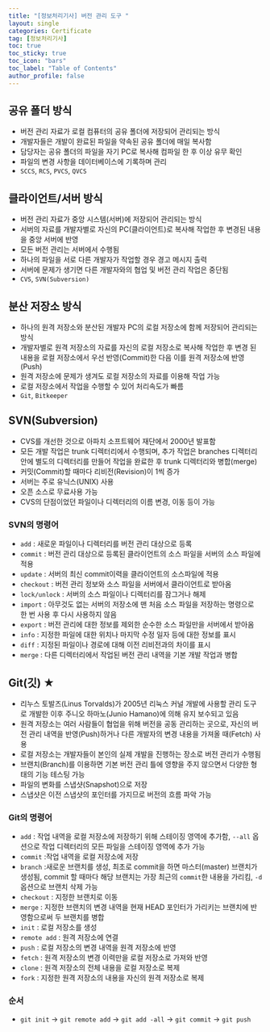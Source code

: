 ```yaml
---
title: "[정보처리기사] 버전 관리 도구 "
layout: single
categories: Certificate
tag: [정보처리기사]
toc: true
toc_sticky: true
toc_icon: "bars"
toc_label: "Table of Contents"
author_profile: false
---
```


## 공유 폴더 방식
- 버전 관리 자료가 로컬 컴퓨터의 공유 폴더에 저장되어 관리되는 방식
- 개발자들은 개발이 완료된 파일을 약속된 공유 폴더에 매일 복사함
- 담당자는 공유 폴더의 파일을 자기 PC로 복사해 컴파일 한 후 이상 유무 확인
- 파일의 변경 사항을 데이터베이스에 기록하며 관리
- `SCCS`, `RCS`, `PVCS`, `QVCS`


## 클라이언트/서버 방식
- 버전 관리 자료가 중앙 시스템(서버)에 저장되어 관리되는 방식
- 서버의 자료를 개발자별로 자신의 PC(클라이언트)로 복사해 작업한 후 변경된 내용을 중앙 서버에 반영
- 모든 버전 관리는 서버에서 수행됨
- 하나의 파일을 서로 다른 개발자가 작업할 경우 경고 메시지 출력
- 서버에 문제가 생기면 다른 개발자와의 협업 및 버전 관리 작업은 중단됨
- `CVS`, `SVN(Subversion)`


## 분산 저장소 방식
- 하나의 원격 저장소와 분산된 개발자 PC의 로컬 저장소에 함께 저장되어 관리되는 방식
- 개발자별로 원격 저장소의 자료를 자신의 로컬 저장소로 복사해 작업한 후 변경 된 내용을 로컬 저장소에서 우선 반영(Commit)한 다음 이를 원격 저장소에 반영(Push)
- 원격 저장소에 문제가 생겨도 로컬 저장소의 자료를 이용해 작업 가능
- 로컬 저장소에서 작업을 수행할 수 있어 처리속도가 빠름
- `Git`, `Bitkeeper`


## SVN(Subversion)
- CVS를 개선한 것으로 아파치 소프트웨어 재단에서 2000년 발표함
- 모든 개발 작업은 trunk 디렉터리에서 수행되며, 추가 작업은 branches 디렉터리 안에 별도의 디렉터리를 만들어 작업을 완료한 후 trunk 디렉터리와 병합(merge)
- 커밋(Commit)할 때마다 리비전(Revision)이 1씩 증가
- 서버는 주로 유닉스(UNIX) 사용
- 오픈 소스로 무료사용 가능
- CVS의 단점이었던 파일이나 디렉터리의 이름 변경, 이동 등이 가능

### SVN의 명령어
- `add` : 새로운 파일이나 디렉터리를 버전 관리 대상으로 등록
- `commit` : 버전 관리 대상으로 등록된 클라이언트의 소스 파일을 서버의 소스 파일에 적용
- `update` : 서버의 최신 commit이력을 클라이언트의 소스파일에 적용
- `checkout` : 버전 관리 정보와 소스 파일을 서버에서 클라이언트로 받아옴
- `lock/unlock` : 서버의 소스 파일이나 디렉터리를 잠그거나 해제
- `import` : 아무것도 없는 서버의 저장소에 맨 처음 소스 파일을 저장하는 명령으로 한 번 사용 후 다시 사용하지 않음
- `export` : 버전 관리에 대한 정보를 제외한 순수한 소스 파일만을 서버에서 받아옴
- `info` : 지정한 파일에 대한 위치나 마지막 수정 일자 등에 대한 정보를 표시
- `diff` : 지정된 파일이나 경로에 대해 이전 리비전과의 차이를 표시
- `merge` : 다른 디렉터리에서 작업된 버전 관리 내역을 기본 개발 작업과 병합


## Git(깃) ★
- 리누스 토발즈(Linus Torvalds)가 2005년 리눅스 커널 개발에 사용할 관리 도구로 개발한 이후 주니오 하마노(Junio Hamano)에 의해 유지 보수되고 있음
- 원격 저장소는 여러 사람들이 협업을 위해 버전을 공동 관리하는 곳으로, 자신의 버전 관리 내역을 반영(Push)하거나 다른 개발자의 변경 내용을 가져올 때(Fetch) 사용
- 로컬 저장소는 개발자들이 본인의 실제 개발을 진행하는 장소로 버전 관리가 수행됨
- 브랜치(Branch)를 이용하면 기본 버전 관리 틀에 영향을 주지 않으면서 다양한 형태의 기능 테스팅 가능
- 파일의 변화를 스냅샷(Snapshot)으로 저장
- 스냅샷은 이전 스냅샷의 포인터를 가지므로 버전의 흐름 파악 가능

### Git의 명령어
- `add` : 작업 내역을 로컬 저장소에 저장하기 위해 스테이징 영역에 추가함, `--all` 옵션으로 작업 디렉터리의 모든 파일을 스테이징 영역에 추가 가능
- `commit` :작업 내역을 로컬 저장소에 저장
- `branch` :새로운 브랜치를 생성, 최초로 commit을 하면 마스터(master) 브랜치가 생성됨, commit 할 때마다 해당 브랜치는 가장 최근의 `commit`한 내용을 가리킴, `-d`옵션으로 브랜치 삭제 가능
- `checkout` : 지정한 브랜치로 이동
- `merge` : 지정한 브랜치의 변경 내역을 현재 HEAD 포인터가 가리키는 브랜치에 반영함으로써 두 브랜치를 병합
- `init` : 로컬 저장소를 생성
- `remote add` : 원격 저장소에 연결
- `push` : 로컬 저장소의 변경 내역을 원격 저장소에 반영
- `fetch` : 원격 저장소의 변경 이력만을 로컬 저장소로 가져와 반영
- `clone` : 원격 저장소의 전체 내용을 로컬 저장소로 복제
- `fork` : 지정한 원격 저장소의 내용을 자신의 원격 저장소로 복제

### 순서
- `git init` → `git remote add` → `git add -all` → `git commit` → `git push`
